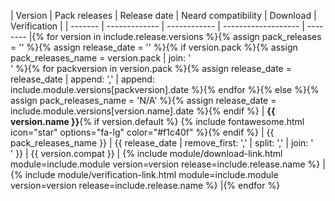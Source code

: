 | Version | Pack releases | Release date | Neard compatibility | Download | Verification |
| ------- | ------------- | ------------ | ------------------- | -------- |{% for version in include.release.versions %}{% assign pack_releases = '' %}{% assign release_date = '' %}{% if version.pack %}{% assign pack_releases_name = version.pack | join: '<br />' %}{% for packversion in version.pack %}{% assign release_date = release_date | append: ',' | append: include.module.versions[packversion].date %}{% endfor %}{% else %}{% assign pack_releases_name = 'N/A' %}{% assign release_date = include.module.versions[version.name].date %}{% endif %}
| **{{ version.name }}**{% if version.default %} {% include fontawesome.html icon="star" options="fa-lg" color="#f1c40f" %}{% endif %} | {{ pack_releases_name }} | {{ release_date | remove_first: ',' | split: ',' | join: '<br />' }} | {{ version.compat }} | {% include module/download-link.html module=include.module version=version release=include.release.name %} | {% include module/verification-link.html module=include.module version=version release=include.release.name %} |{% endfor %}